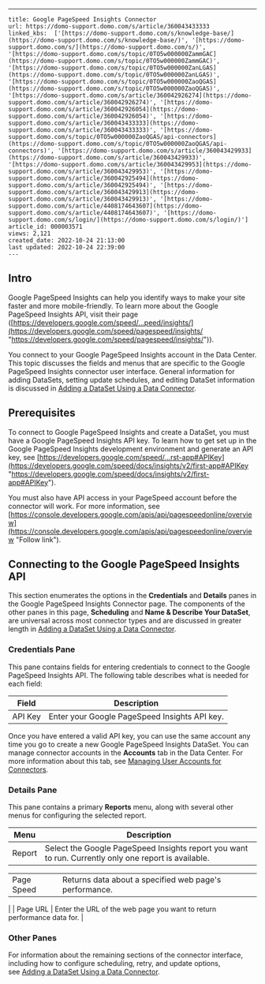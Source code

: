 ---
    title: Google PageSpeed Insights Connector
    url: https://domo-support.domo.com/s/article/360043433333
    linked_kbs:  ['[https://domo-support.domo.com/s/knowledge-base/](https://domo-support.domo.com/s/knowledge-base/)', '[https://domo-support.domo.com/s/](https://domo-support.domo.com/s/)', '[https://domo-support.domo.com/s/topic/0TO5w000000ZammGAC](https://domo-support.domo.com/s/topic/0TO5w000000ZammGAC)', '[https://domo-support.domo.com/s/topic/0TO5w000000ZanLGAS](https://domo-support.domo.com/s/topic/0TO5w000000ZanLGAS)', '[https://domo-support.domo.com/s/topic/0TO5w000000ZaoQGAS](https://domo-support.domo.com/s/topic/0TO5w000000ZaoQGAS)', '[https://domo-support.domo.com/s/article/360042926274](https://domo-support.domo.com/s/article/360042926274)', '[https://domo-support.domo.com/s/article/360042926054](https://domo-support.domo.com/s/article/360042926054)', '[https://domo-support.domo.com/s/article/360043433333](https://domo-support.domo.com/s/article/360043433333)', '[https://domo-support.domo.com/s/topic/0TO5w000000ZaoQGAS/api-connectors](https://domo-support.domo.com/s/topic/0TO5w000000ZaoQGAS/api-connectors)', '[https://domo-support.domo.com/s/article/360043429933](https://domo-support.domo.com/s/article/360043429933)', '[https://domo-support.domo.com/s/article/360043429953](https://domo-support.domo.com/s/article/360043429953)', '[https://domo-support.domo.com/s/article/360042925494](https://domo-support.domo.com/s/article/360042925494)', '[https://domo-support.domo.com/s/article/360043429913](https://domo-support.domo.com/s/article/360043429913)', '[https://domo-support.domo.com/s/article/4408174643607](https://domo-support.domo.com/s/article/4408174643607)', '[https://domo-support.domo.com/s/login/](https://domo-support.domo.com/s/login/)']
    article_id: 000003571
    views: 2,121
    created_date: 2022-10-24 21:13:00
    last updated: 2022-10-24 22:39:00
    ---



Intro
-----


Google PageSpeed Insights can help you identify ways to make your site faster and more mobile-friendly. To learn more about the Google PageSpeed Insights API, visit their page ([https://developers.google.com/speed/...peed/insights/](https://developers.google.com/speed/pagespeed/insights/ "https://developers.google.com/speed/pagespeed/insights/")).  


You connect to your Google PageSpeed Insights account in the Data Center. This topic discusses the fields and menus that are specific to the Google PageSpeed Insights connector user interface. General information for adding DataSets, setting update schedules, and editing DataSet information is discussed in [Adding a DataSet Using a Data Connector](/s/article/360042926274 "Adding a DataSet Using a Data Connector").


Prerequisites
-------------


To connect to Google PageSpeed Insights and create a DataSet, you must have a Google PageSpeed Insights API key. To learn how to get set up in the Google PageSpeed Insights development environment and generate an API key, see [https://developers.google.com/speed/...rst-app#APIKey](https://developers.google.com/speed/docs/insights/v2/first-app#APIKey "https://developers.google.com/speed/docs/insights/v2/first-app#APIKey").


You must also have API access in your PageSpeed account before the connector will work. For more information, see [https://console.developers.google.com/apis/api/pagespeedonline/overview](https://console.developers.google.com/apis/api/pagespeedonline/overview "Follow link").


Connecting to the Google PageSpeed Insights API
-----------------------------------------------


This section enumerates the options in the **Credentials** and **Details** panes in the Google PageSpeed Insights Connector page. The components of the other panes in this page, **Scheduling** and **Name & Describe Your DataSet**, are universal across most connector types and are discussed in greater length in [Adding a DataSet Using a Data Connector](/s/article/360042926274 "Adding a DataSet Using a Data Connector").


### Credentials Pane


This pane contains fields for entering credentials to connect to the Google PageSpeed Insights API. The following table describes what is needed for each field:  




| Field | Description |
| --- | --- |
| API Key | Enter your Google PageSpeed Insights API key. |


Once you have entered a valid API key, you can use the same account any time you go to create a new Google PageSpeed Insights DataSet. You can manage connector accounts in the **Accounts** tab in the Data Center. For more information about this tab, see [Managing User Accounts for Connectors](/s/article/360042926054 "Managing User Accounts for Connectors").


### Details Pane


This pane contains a primary **Reports** menu, along with several other menus for configuring the selected report.




| Menu | Description |
| --- | --- |
| Report | Select the Google PageSpeed Insights report you want to run. Currently only one report is available.

|  |  |
| --- | --- |
| Page Speed | Returns data about a specified web page's performance. |

 |
| Page URL | Enter the URL of the web page you want to return performance data for. |


### Other Panes


For information about the remaining sections of the connector interface, including how to configure scheduling, retry, and update options, see [Adding a DataSet Using a Data Connector](/s/article/360042926274 "Adding a DataSet Using a Data Connector").


 

